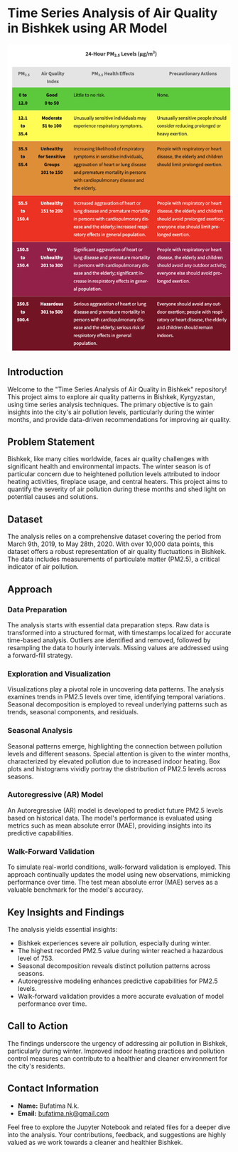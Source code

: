 # Time Series Analysis of Air Quality in Bishkek using AR Model

![Bishkek Air Quality](pm2.5%20range.png)

## Introduction

Welcome to the "Time Series Analysis of Air Quality in Bishkek" repository! This project aims to explore air quality patterns in Bishkek, Kyrgyzstan, using time series analysis techniques. The primary objective is to gain insights into the city's air pollution levels, particularly during the winter months, and provide data-driven recommendations for improving air quality.

## Problem Statement

Bishkek, like many cities worldwide, faces air quality challenges with significant health and environmental impacts. The winter season is of particular concern due to heightened pollution levels attributed to indoor heating activities, fireplace usage, and central heaters. This project aims to quantify the severity of air pollution during these months and shed light on potential causes and solutions.

## Dataset

The analysis relies on a comprehensive dataset covering the period from March 9th, 2019, to May 28th, 2020. With over 10,000 data points, this dataset offers a robust representation of air quality fluctuations in Bishkek. The data includes measurements of particulate matter (PM2.5), a critical indicator of air pollution.

## Approach

### Data Preparation

The analysis starts with essential data preparation steps. Raw data is transformed into a structured format, with timestamps localized for accurate time-based analysis. Outliers are identified and removed, followed by resampling the data to hourly intervals. Missing values are addressed using a forward-fill strategy.

### Exploration and Visualization

Visualizations play a pivotal role in uncovering data patterns. The analysis examines trends in PM2.5 levels over time, identifying temporal variations. Seasonal decomposition is employed to reveal underlying patterns such as trends, seasonal components, and residuals.

### Seasonal Analysis

Seasonal patterns emerge, highlighting the connection between pollution levels and different seasons. Special attention is given to the winter months, characterized by elevated pollution due to increased indoor heating. Box plots and histograms vividly portray the distribution of PM2.5 levels across seasons.

### Autoregressive (AR) Model

An Autoregressive (AR) model is developed to predict future PM2.5 levels based on historical data. The model's performance is evaluated using metrics such as mean absolute error (MAE), providing insights into its predictive capabilities.

### Walk-Forward Validation

To simulate real-world conditions, walk-forward validation is employed. This approach continually updates the model using new observations, mimicking performance over time. The test mean absolute error (MAE) serves as a valuable benchmark for the model's accuracy.

## Key Insights and Findings

The analysis yields essential insights:

- Bishkek experiences severe air pollution, especially during winter.
- The highest recorded PM2.5 value during winter reached a hazardous level of 753.
- Seasonal decomposition reveals distinct pollution patterns across seasons.
- Autoregressive modeling enhances predictive capabilities for PM2.5 levels.
- Walk-forward validation provides a more accurate evaluation of model performance over time.

## Call to Action

The findings underscore the urgency of addressing air pollution in Bishkek, particularly during winter. Improved indoor heating practices and pollution control measures can contribute to a healthier and cleaner environment for the city's residents.

## Contact Information

- **Name:** Bufatima N.k.
- **Email:** bufatima.nk@gmail.com

Feel free to explore the Jupyter Notebook and related files for a deeper dive into the analysis. Your contributions, feedback, and suggestions are highly valued as we work towards a cleaner and healthier Bishkek.

